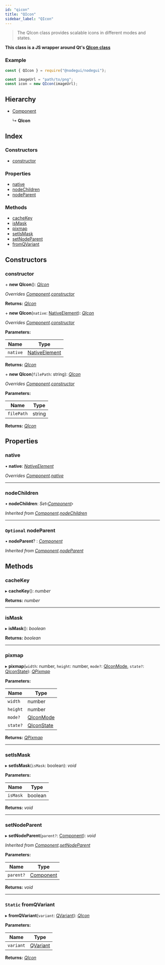 ```yaml
---
id: "qicon"
title: "QIcon"
sidebar_label: "QIcon"
---
```


> The QIcon class provides scalable icons in different modes and states.

**This class is a JS wrapper around Qt's [QIcon class](https://doc.qt.io/qt-5/qicon.html)**

### Example

```javascript
const { QIcon } = require("@nodegui/nodegui");

const imageUrl = "path/to/png";
const icon = new QIcon(imageUrl);
```

## Hierarchy

* [Component](component.md)

  ↳ **QIcon**

## Index

### Constructors

* [constructor](qicon.md#constructor)

### Properties

* [native](qicon.md#native)
* [nodeChildren](qicon.md#nodechildren)
* [nodeParent](qicon.md#optional-nodeparent)

### Methods

* [cacheKey](qicon.md#cachekey)
* [isMask](qicon.md#ismask)
* [pixmap](qicon.md#pixmap)
* [setIsMask](qicon.md#setismask)
* [setNodeParent](qicon.md#setnodeparent)
* [fromQVariant](qicon.md#static-fromqvariant)

## Constructors

###  constructor

\+ **new QIcon**(): *[QIcon](qicon.md)*

*Overrides [Component](component.md).[constructor](component.md#constructor)*

**Returns:** *[QIcon](qicon.md)*

\+ **new QIcon**(`native`: [NativeElement](../globals.md#nativeelement)): *[QIcon](qicon.md)*

*Overrides [Component](component.md).[constructor](component.md#constructor)*

**Parameters:**

Name | Type |
------ | ------ |
`native` | [NativeElement](../globals.md#nativeelement) |

**Returns:** *[QIcon](qicon.md)*

\+ **new QIcon**(`filePath`: string): *[QIcon](qicon.md)*

*Overrides [Component](component.md).[constructor](component.md#constructor)*

**Parameters:**

Name | Type |
------ | ------ |
`filePath` | string |

**Returns:** *[QIcon](qicon.md)*

## Properties

###  native

• **native**: *[NativeElement](../globals.md#nativeelement)*

*Overrides [Component](component.md).[native](component.md#abstract-native)*

___

###  nodeChildren

• **nodeChildren**: *Set‹[Component](component.md)›*

*Inherited from [Component](component.md).[nodeChildren](component.md#nodechildren)*

___

### `Optional` nodeParent

• **nodeParent**? : *[Component](component.md)*

*Inherited from [Component](component.md).[nodeParent](component.md#optional-nodeparent)*

## Methods

###  cacheKey

▸ **cacheKey**(): *number*

**Returns:** *number*

___

###  isMask

▸ **isMask**(): *boolean*

**Returns:** *boolean*

___

###  pixmap

▸ **pixmap**(`width`: number, `height`: number, `mode?`: [QIconMode](../enums/qiconmode.md), `state?`: [QIconState](../enums/qiconstate.md)): *[QPixmap](qpixmap.md)*

**Parameters:**

Name | Type |
------ | ------ |
`width` | number |
`height` | number |
`mode?` | [QIconMode](../enums/qiconmode.md) |
`state?` | [QIconState](../enums/qiconstate.md) |

**Returns:** *[QPixmap](qpixmap.md)*

___

###  setIsMask

▸ **setIsMask**(`isMask`: boolean): *void*

**Parameters:**

Name | Type |
------ | ------ |
`isMask` | boolean |

**Returns:** *void*

___

###  setNodeParent

▸ **setNodeParent**(`parent?`: [Component](component.md)): *void*

*Inherited from [Component](component.md).[setNodeParent](component.md#setnodeparent)*

**Parameters:**

Name | Type |
------ | ------ |
`parent?` | [Component](component.md) |

**Returns:** *void*

___

### `Static` fromQVariant

▸ **fromQVariant**(`variant`: [QVariant](qvariant.md)): *[QIcon](qicon.md)*

**Parameters:**

Name | Type |
------ | ------ |
`variant` | [QVariant](qvariant.md) |

**Returns:** *[QIcon](qicon.md)*
